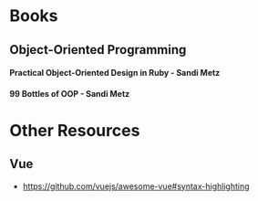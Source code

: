 # Books
## Object-Oriented Programming
#### Practical Object-Oriented Design in Ruby - Sandi Metz 
#### 99 Bottles of OOP - Sandi Metz

# Other Resources
## Vue

* https://github.com/vuejs/awesome-vue#syntax-highlighting


